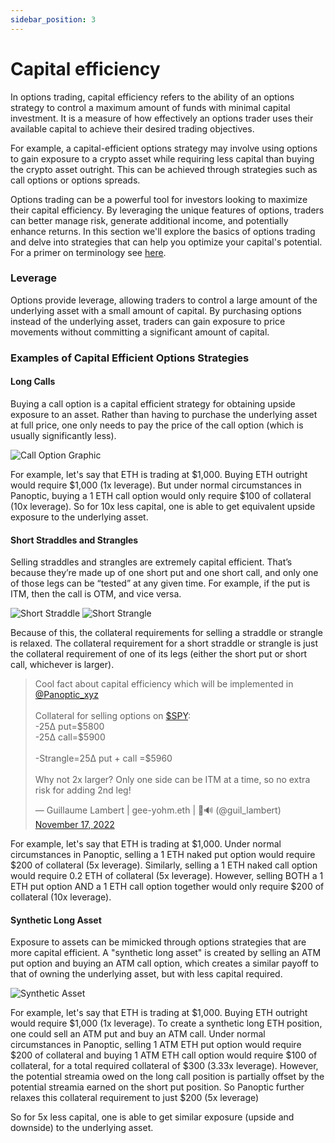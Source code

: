 ```yaml
---
sidebar_position: 3
---
```


# Capital efficiency
In options trading, capital efficiency refers to the ability of an options strategy to control a maximum amount of funds with minimal capital investment. It is a measure of how effectively an options trader uses their available capital to achieve their desired trading objectives.

For example, a capital-efficient options strategy may involve using options to gain exposure to a crypto asset while requiring less capital than buying the crypto asset outright. This can be achieved through strategies such as call options or options spreads.

Options trading can be a powerful tool for investors looking to maximize their capital efficiency. By leveraging the unique features of options, traders can better manage risk, generate additional income, and potentially enhance returns. In this section we'll explore the basics of options trading and delve into strategies that can help you optimize your capital's potential.
For a primer on terminology see [here](/docs/terms/glossary.md).


### Leverage

Options provide leverage, allowing traders to control a large amount of the underlying asset with a small amount of capital. By purchasing options instead of the underlying asset, traders can gain exposure to price movements without committing a significant amount of capital.


### Examples of Capital Efficient Options Strategies

#### Long Calls
Buying a call option is a capital efficient strategy for obtaining upside exposure to an asset. Rather than having to purchase the underlying asset at full price, one only needs to pay the price of the call option (which is usually significantly less).

![Call Option Graphic](https://user-images.githubusercontent.com/62954565/228379525-d8fb6c35-e7bb-498d-87d5-3f1e4261f410.png)

For example, let's say that ETH is trading at $1,000. Buying ETH outright would require $1,000 (1x leverage). But under normal circumstances in Panoptic, buying a 1 ETH call option would only require $100 of collateral (10x leverage). So for 10x less capital, one is able to get equivalent upside exposure to the underlying asset.

#### Short Straddles and Strangles
Selling straddles and strangles are extremely capital efficient. That’s because they’re made up of one short put and one short call, and only one of those legs can be “tested” at any given time. For example, if the put is ITM, then the call is OTM, and vice versa.

![Short Straddle](https://user-images.githubusercontent.com/62954565/229919444-c4462fb3-baa0-4f8e-a69b-c5717c201b70.png)
![Short Strangle](https://user-images.githubusercontent.com/62954565/229919467-913b5321-3b09-4b73-bc4e-6aa3dd5113b1.png)

Because of this, the collateral requirements for selling a straddle or strangle is relaxed. The collateral requirement for a short straddle or strangle is just the collateral requirement of one of its legs (either the short put or short call, whichever is larger).

<blockquote class="twitter-tweet" data-conversation="none"><p lang="en" dir="ltr">Cool fact about capital efficiency which will be implemented in <a href="https://twitter.com/Panoptic_xyz?ref_src=twsrc%5Etfw">@Panoptic_xyz</a><br/><br/>Collateral for selling options on <a href="https://twitter.com/search?q=%24SPY&amp;src=ctag&amp;ref_src=twsrc%5Etfw">$SPY</a>: <br/>-25∆ put=$5800 <br/>-25∆ call=$5900<br/><br/>-Strangle=25∆ put + call =$5960<br/><br/>Why not 2x larger? Only one side can be ITM at a time, so no extra risk for adding 2nd leg!</p>&mdash; Guillaume Lambert | gee-yohm.eth | 🦇🔊 (@guil_lambert) <a href="https://twitter.com/guil_lambert/status/1593370796650545153?ref_src=twsrc%5Etfw">November 17, 2022</a></blockquote> <script async defer src="https://platform.twitter.com/widgets.js" charset="utf-8"></script>

For example, let's say that ETH is trading at $1,000. Under normal circumstances in Panoptic, selling a 1 ETH naked put option would require $200 of collateral (5x leverage). Similarly, selling a 1 ETH naked call option would require 0.2 ETH of collateral (5x leverage). However, selling BOTH a 1 ETH put option AND a 1 ETH call option together would only require $200 of collateral (10x leverage).

#### Synthetic Long Asset
Exposure to assets can be mimicked through options strategies that are more capital efficient. A "synthetic long asset" is created by selling an ATM put option and buying an ATM call option, which creates a similar payoff to that of owning the underlying asset, but with less capital required.

![Synthetic Asset](https://user-images.githubusercontent.com/62954565/229919542-ccc6dae8-602d-4a7e-a212-f2e0c268fa15.png)

For example, let's say that ETH is trading at $1,000. Buying ETH outright would require $1,000 (1x leverage). To create a synthetic long ETH position, one could sell an ATM put and buy an ATM call. Under normal circumstances in Panoptic, selling 1 ATM ETH put option would require $200 of collateral and buying 1 ATM ETH call option would require $100 of collateral, for a total required collateral of $300 (3.33x leverage). However, the potential streamia owed on the long call position is partially offset by the potential streamia earned on the short put position. So Panoptic further relaxes this collateral requirement to just $200 (5x leverage)

So for 5x less capital, one is able to get similar exposure (upside and downside) to the underlying asset.
